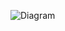 
![Diagram](https://user-images.githubusercontent.com/94122920/144377261-ac15acac-1df2-475f-b5c5-3bb9551b52cf.jpeg)
